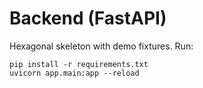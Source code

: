 # Backend (FastAPI)
Hexagonal skeleton with demo fixtures.
Run:
```
pip install -r requirements.txt
uvicorn app.main:app --reload
```